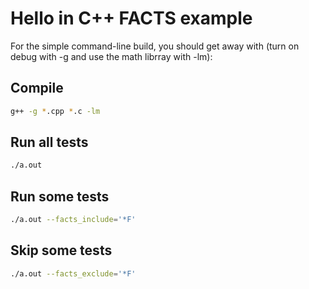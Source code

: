 # Hello in C++ FACTS example

For the simple command-line build, you should get away with (turn on debug with -g  and use the math librray with -lm):


## Compile
```bash
g++ -g *.cpp *.c -lm
```

## Run all tests
```bash
./a.out
```

## Run some tests
```bash
./a.out --facts_include='*F'
```

## Skip some tests
```bash
./a.out --facts_exclude='*F'
```



